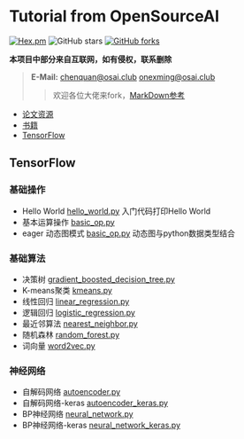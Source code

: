 # Tutorial from OpenSourceAI

[![Hex.pm](https://img.shields.io/hexpm/l/plug.svg?style=plastic)](https://github.com/OpenSourceAI/tutorial/blob/master/LICENSE)
![GitHub stars](https://img.shields.io/github/stars/opensourceai/tutorial.svg?style=social)
[![GitHub forks](https://img.shields.io/github/forks/opensourceai/tutorial.svg?style=social)](https://github.com/OpenSourceAI/tutorial/fork)



**本项目中部分来自互联网，如有侵权，联系删除**

> **E-Mail:** chenquan@osai.club onexming@osai.club
>> 欢迎各位大佬来fork，[MarkDown参考](https://github.com/ChenQuan/README)
- [论文资源](paper/README.md)
- [书籍](book/README.md)
- [TensorFlow](tensorflow/README.md)

## TensorFlow
### 基础操作
- Hello World [hello_world.py](tensorflow/example/basic_op/hello_world.py) 入门代码打印Hello World
- 基本运算操作 [basic_op.py](tensorflow/example/basic_op/basic_op.py) 
- eager 动态图模式 [basic_op.py](tensorflow/example/basic_op/eager_api.py) 动态图与python数据类型结合

### 基础算法
- 决策树 [gradient_boosted_decision_tree.py](tensorflow/example/basic_model/gradient_boosted_decision_tree.py)
- K-means聚类 [kmeans.py](tensorflow/example/basic_model/kmeans.py)
- 线性回归 [linear_regression.py](tensorflow/example/basic_model/linear_regression.py)
- 逻辑回归 [logistic_regression.py](tensorflow/example/basic_model/logistic_regression.py)
- 最近邻算法 [nearest_neighbor.py](tensorflow/example/basic_model/nearest_neighbor.py)
- 随机森林 [random_forest.py](tensorflow/example/basic_model/random_forest.py)
- 词向量 [word2vec.py](tensorflow/example/basic_model/word2vec.py)



### 神经网络
- 自解码网络 [autoencoder.py](tensorflow/example/NN/autoencoder.py)
- 自解码网络-keras [autoencoder_keras.py](tensorflow/example/NN/autoencoder_keras.py)
- BP神经网络 [neural_network.py](tensorflow/example/NN/neural_network.py)
- BP神经网络-keras [neural_network_keras.py](tensorflow/example/NN/neural_network_keras.py)